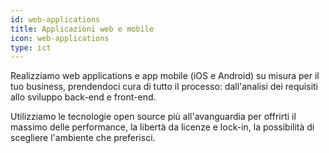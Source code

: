 ```yaml
---
id: web-applications
title: Applicazioni web e mobile
icon: web-applications
type: ict
---
```


Realizziamo web applications e app mobile (iOS e Android) su misura per il tuo business,
prendendoci cura di tutto il processo: dall'analisi dei requisiti allo sviluppo back-end e front-end.

Utilizziamo le tecnologie open source più all'avanguardia per offrirti il massimo delle performance,
la libertà da licenze e lock-in, la possibilità di scegliere l'ambiente che preferisci.
